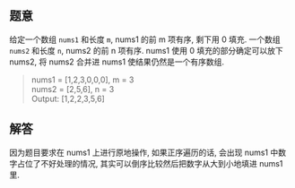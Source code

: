 ## 题意

给定一个数组 `nums1` 和长度 `m`, nums1 的前 m 项有序, 剩下用 0 填充. 一个数组 `nums2` 和长度 `n`, nums2 的前 n 项有序. nums1 使用 0 填充的部分确定可以放下 nums2, 将 nums2 合并进 nums1 使结果仍然是一个有序数组.

> nums1 = [1,2,3,0,0,0], m = 3  
  nums2 = [2,5,6],       n = 3  
  Output: [1,2,2,3,5,6]

## 解答

因为题目要求在 nums1 上进行原地操作, 如果正序遍历的话, 会出现 nums1 中数字占位了不好处理的情况, 其实可以倒序比较然后把数字从大到小地填进 nums1 里.
